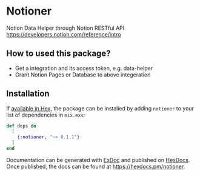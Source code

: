 # Notioner 

Notion Data Helper through Notion RESTful API https://developers.notion.com/reference/intro

## How to used this package?

- Get a integration and its access token, e.g. data-helper
- Grant Notion Pages or Database to above integeration

## Installation

If [available in Hex](https://hex.pm/docs/publish), the package can be installed
by adding `notioner` to your list of dependencies in `mix.exs`:

```elixir
def deps do
  [
    {:notioner, "~> 0.1.1"}
  ]
end
```

Documentation can be generated with [ExDoc](https://github.com/elixir-lang/ex_doc)
and published on [HexDocs](https://hexdocs.pm). Once published, the docs can
be found at <https://hexdocs.pm/notioner>.

